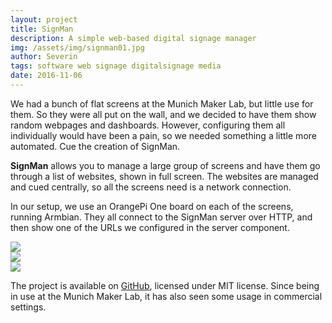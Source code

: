 ```yaml
---
layout: project
title: SignMan
description: A simple web-based digital signage manager
img: /assets/img/signman01.jpg
author: Severin
tags: software web signage digitalsignage media
date: 2016-11-06
---
```

We had a bunch of flat screens at the Munich Maker Lab, but little use for them. So they were all put on the wall, and we decided to have them show random webpages and dashboards. However, configuring them all individually would have been a pain, so we needed something a little more automated. Cue the creation of SignMan.

**SignMan** allows you to manage a large group of screens and have them go through a list of websites, shown in full screen. The websites are managed and cued centrally, so all the screens need is a network connection.

In our setup, we use an OrangePi One board on each of the screens, running Armbian. They all connect to the SignMan server over HTTP, and then show one of the URLs we configured in the server component.

<div class="row">
  <div class="col-4"><img src="/assets/img/signman03.jpg"></div>
  <div class="col-4"><img src="/assets/img/signman05.png"></div>
  <div class="col-4"><img src="/assets/img/signman06.jpg"></div>
</div>

The project is available on <a href="https://github.com/tiefpunkt/signman">GitHub</a>, licensed under MIT license. Since being in use at the Munich Maker Lab, it has also seen some usage in commercial settings.
